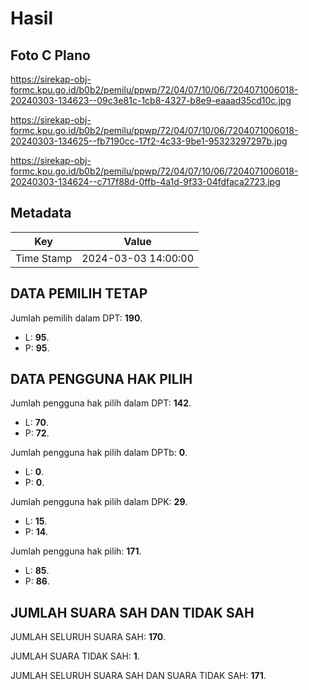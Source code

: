 # Hasil

## Foto C Plano

https://sirekap-obj-formc.kpu.go.id/b0b2/pemilu/ppwp/72/04/07/10/06/7204071006018-20240303-134623--09c3e81c-1cb8-4327-b8e9-eaaad35cd10c.jpg

https://sirekap-obj-formc.kpu.go.id/b0b2/pemilu/ppwp/72/04/07/10/06/7204071006018-20240303-134625--fb7190cc-17f2-4c33-9be1-95323297297b.jpg

https://sirekap-obj-formc.kpu.go.id/b0b2/pemilu/ppwp/72/04/07/10/06/7204071006018-20240303-134624--c717f88d-0ffb-4a1d-9f33-04fdfaca2723.jpg


## Metadata

| Key        | Value               |
| ---------- | ------------------- |
| Time Stamp | 2024-03-03 14:00:00 |


## DATA PEMILIH TETAP

Jumlah pemilih dalam DPT: **190**.
 * L: **95**.
 * P: **95**.

## DATA PENGGUNA HAK PILIH

Jumlah pengguna hak pilih dalam DPT: **142**.
 * L: **70**.
 * P: **72**.

Jumlah pengguna hak pilih dalam DPTb: **0**.
 * L: **0**.
 * P: **0**.

Jumlah pengguna hak pilih dalam DPK: **29**.
 * L: **15**.
 * P: **14**.

Jumlah pengguna hak pilih: **171**.
 * L: **85**.
 * P: **86**.

## JUMLAH SUARA SAH DAN TIDAK SAH

JUMLAH SELURUH SUARA SAH: **170**.

JUMLAH SUARA TIDAK SAH: **1**.

JUMLAH SELURUH SUARA SAH DAN SUARA TIDAK SAH: **171**.


